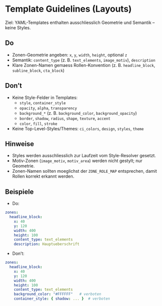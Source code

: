 # Template Guidelines (Layouts)

Ziel: YAML-Templates enthalten ausschliesslich Geometrie und Semantik – keine Styles.

## Do
- Zonen-Geometrie angeben: `x`, `y`, `width`, `height`, optional `z`
- Semantik: `content_type` (z. B. `text_elements`, `image_motiv`), `description`
- Klare Zonen-Namen gemaess Rollen-Konvention (z. B. `headline_block`, `subline_block`, `cta_block`)

## Don’t
- Keine Style-Felder in Templates:
  - `style`, `container_style`
  - `opacity`, `alpha`, `transparency`
  - `background_*` (z. B. `background_color`, `background_opacity`)
  - `border`, `shadow`, `radius`, `shape`, `texture`, `accent`
  - `color`, `fill`, `stroke`
- Keine Top-Level-Styles/Themes: `ci_colors`, `design`, `styles`, `theme`

## Hinweise
- Styles werden ausschliesslich zur Laufzeit vom Style-Resolver gesetzt.
- Motiv-Zonen (`image_motiv`, `motiv_area`) werden nicht gestylt; nur Geometrie.
- Zonen-Namen sollten moeglichst der `ZONE_ROLE_MAP` entsprechen, damit Rollen korrekt erkannt werden.

## Beispiele
- Do:
```yaml
zones:
  headline_block:
    x: 40
    y: 120
    width: 400
    height: 100
    content_type: text_elements
    description: Hauptueberschrift
```

- Don’t:
```yaml
zones:
  headline_block:
    x: 40
    y: 120
    width: 400
    height: 100
    content_type: text_elements
    background_color: "#FFFFFF"   # verboten
    container_style: { shadow: ... }  # verboten
```
